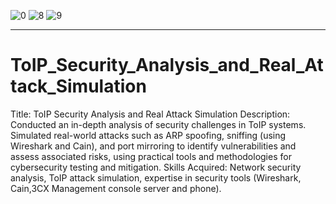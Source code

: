 ![0](https://github.com/user-attachments/assets/a8b00880-37df-4f2c-be1a-c3623af1e385) ![8](https://github.com/user-attachments/assets/ff339d73-b13d-44e3-8297-a6f015096f1b) ![9](https://github.com/user-attachments/assets/13d6a251-6d15-41a1-a4e4-5cac3b40c813)

-------------------------------------------------------------------------------------------------------------------------------------------------------------------------
# ToIP_Security_Analysis_and_Real_Attack_Simulation
Title: ToIP Security Analysis and  Real Attack Simulation
Description: Conducted an in-depth analysis of security challenges in ToIP systems. Simulated real-world attacks such as ARP spoofing, sniffing (using Wireshark and Cain), and port mirroring to identify vulnerabilities and assess associated risks, using practical tools and methodologies for cybersecurity testing and mitigation.
Skills Acquired: Network security analysis, ToIP attack simulation, expertise in security tools (Wireshark, Cain,3CX Management console server and phone).

